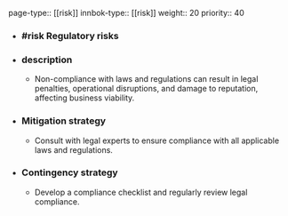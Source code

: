 page-type:: [[risk]]
innbok-type:: [[risk]]
weight:: 20
priority:: 40
- ### #risk Regulatory risks
- ### description
  - Non-compliance with laws and regulations can result in legal penalties, operational disruptions, and damage to reputation, affecting business viability.
- ### Mitigation strategy
  - Consult with legal experts to ensure compliance with all applicable laws and regulations.
- ### Contingency strategy
  - Develop a compliance checklist and regularly review legal compliance.


